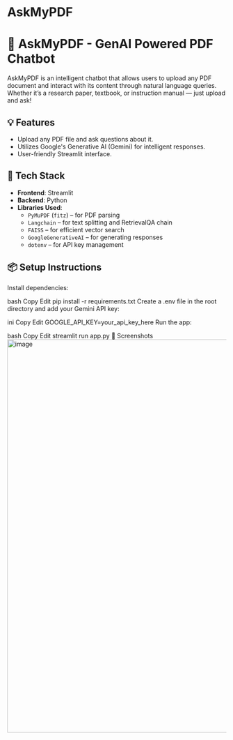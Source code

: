# AskMyPDF

# 📄 AskMyPDF - GenAI Powered PDF Chatbot

AskMyPDF is an intelligent chatbot that allows users to upload any PDF document and interact with its content through natural language queries. Whether it’s a research paper, textbook, or instruction manual — just upload and ask!

## 💡 Features

- Upload any PDF file and ask questions about it.
- Utilizes Google's Generative AI (Gemini) for intelligent responses.
- User-friendly Streamlit interface.

## 🚀 Tech Stack

- **Frontend**: Streamlit  
- **Backend**: Python  
- **Libraries Used**:  
  - `PyMuPDF` (`fitz`) – for PDF parsing  
  - `Langchain` – for text splitting and RetrievalQA chain  
  - `FAISS` – for efficient vector search  
  - `GoogleGenerativeAI` – for generating responses  
  - `dotenv` – for API key management  

## 📦 Setup Instructions

Install dependencies:

bash
Copy
Edit
pip install -r requirements.txt
Create a .env file in the root directory and add your Gemini API key:

ini
Copy
Edit
GOOGLE_API_KEY=your_api_key_here
Run the app:

bash
Copy
Edit
streamlit run app.py
📸 Screenshots
<img width="1907" height="902" alt="image" src="https://github.com/user-attachments/assets/c7cc94de-4b75-4ad5-a464-6f15c4c5caa1" />
